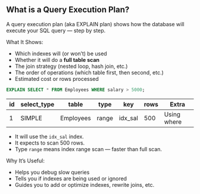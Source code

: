 ## What is a Query Execution Plan?

A query execution plan (aka EXPLAIN plan) shows how the database will execute your SQL query — step by step.

What It Shows:

- Which indexes will (or won’t) be used
- Whether it will do a **full table scan**
- The join strategy (nested loop, hash join, etc.)
- The order of operations (which table first, then second, etc.)
- Estimated cost or rows processed

```sql
EXPLAIN SELECT * FROM Employees WHERE salary > 5000;
```

| id  | select_type | table     | type  | key     | rows | Extra       |
| --- | ----------- | --------- | ----- | ------- | ---- | ----------- |
| 1   | SIMPLE      | Employees | range | idx_sal | 500  | Using where |

- It will use the `idx_sal` index.
- It expects to scan 500 rows.
- Type `range` means index range scan — faster than full scan.

Why It’s Useful:

- Helps you debug slow queries
- Tells you if indexes are being used or ignored
- Guides you to add or optimize indexes, rewrite joins, etc.
